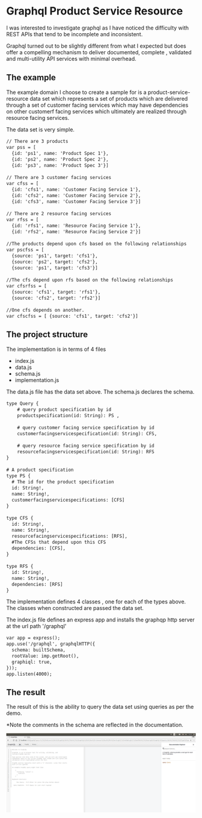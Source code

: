 # Graphql Product Service Resource

I was interested to investigate graphql as I have noticed the difficulty with REST APIs that tend to be incomplete and inconsistent.

Graphql turned out to be slightly different from what I expected but does offer a compelling mechanism to deliver documented, complete , validated and multi-utility API services with minimal overhead.

## The example

The example domain I choose to create a sample for is a product-service-resource data set which represents a set of products which are delivered through a set of customer facing services which may have dependencies on other customerf facing services which ultimately are realized through resource facing services.

The data set is very simple.
```
// There are 3 products
var pss = [
  {id: 'ps1', name: 'Product Spec 1'},
  {id: 'ps2', name: 'Product Spec 2'},
  {id: 'ps3', name: 'Product Spec 3'}]

// There are 3 customer facing services
var cfss = [
  {id: 'cfs1', name: 'Customer Facing Service 1'},
  {id: 'cfs2', name: 'Customer Facing Service 2'},
  {id: 'cfs3', name: 'Customer Facing Service 3'}]

// There are 2 resource facing services
var rfss = [
  {id: 'rfs1', name: 'Resource Facing Service 1'},
  {id: 'rfs2', name: 'Resource Facing Service 2'}]

//The products depend upon cfs based on the following relationships
var pscfss = [
  {source: 'ps1', target: 'cfs1'},
  {source: 'ps2', target: 'cfs2'},
  {source: 'ps1', target: 'cfs3'}]

//The cfs depend upon rfs based on the following relationships
var cfsrfss = [
  {source: 'cfs1', target: 'rfs1'},
  {source: 'cfs2', target: 'rfs2'}]

//One cfs depends on another.
var cfscfss = [ {source: 'cfs1', target: 'cfs2'}]
```

## The project structure

The implementation is in terms of 4 files

- index.js
- data.js
- schema.js
- implementation.js

The data.js file has the data set above.
The schema.js declares the schema.
```
type Query {
    # query product specification by id
    productspecification(id: String): PS ,

    # query customer facing service specification by id
    customerfacingservicespecification(id: String): CFS,

    # query resource facing service specification by id
    resourcefacingservicespecification(id: String): RFS
}

# A product specification
type PS {
  # The id for the product specification
  id: String!,
  name: String!,
  customerfacingservicespecifications: [CFS]
}

type CFS {
  id: String!,
  name: String!,
  resourcefacingservicespecifications: [RFS],
  #The CFSs that depend upon this CFS
  dependencies: [CFS],
}

type RFS {
  id: String!,
  name: String!,
  dependencies: [RFS]
}
```

The implementation defines 4 classes , one for each of the types above.
The classes when constructed are passed the data set.

The index.js file defines an express app and installs the graphqp http server at the url path '/graphql'
```
var app = express();
app.use('/graphql', graphqlHTTP({
  schema: builtSchema,
  rootValue: imp.getRoot(),
  graphiql: true,
}));
app.listen(4000);
```

## The result

The result of this is the ability to query the data set using queries as per the demo.

*Note the comments in the schema are reflected in the documentation.

![alt text](demo.gif "Demo")
